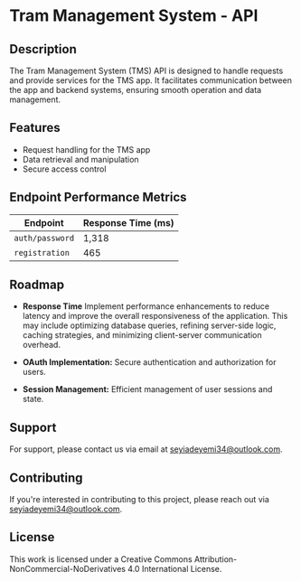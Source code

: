 # Tram Management System - API

## Description

The Tram Management System (TMS) API is designed to handle requests and provide services for the TMS app. It facilitates communication between the app and backend systems, ensuring smooth operation and data management.

## Features

- Request handling for the TMS app
- Data retrieval and manipulation
- Secure access control

## Endpoint Performance Metrics

| Endpoint          | Response Time (ms) |
|---------------    |--------------------|
| `auth/password`   |1,318              |
| `registration`    | 465                |


## Roadmap

- **Response Time** Implement performance enhancements to reduce latency and improve the overall responsiveness of the application. This may include optimizing database queries, refining server-side logic, caching strategies, and minimizing client-server communication overhead.

- **OAuth Implementation:** Secure authentication and authorization for users.
- **Session Management:** Efficient management of user sessions and state.

## Support

For support, please contact us via email at [seyiadeyemi34@outlook.com](mailto:seyiadeyemi34@outlook.com).

## Contributing

If you're interested in contributing to this project, please reach out via [seyiadeyemi34@outlook.com](mailto:seyiadeyemi34@outlook.com).

## License

This work is licensed under a Creative Commons Attribution-NonCommercial-NoDerivatives 4.0 International License.